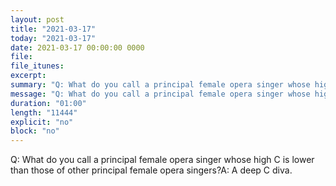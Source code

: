 ```yaml
---
layout: post
title: "2021-03-17"
today: "2021-03-17"
date: 2021-03-17 00:00:00 0000
file:
file_itunes:
excerpt:
summary: "Q: What do you call a principal female opera singer whose high C is lower than those of other principal female opera singers?A: A deep C diva."
message: "Q: What do you call a principal female opera singer whose high C is lower than those of other principal female opera singers?A: A deep C diva."
duration: "01:00"
length: "11444"
explicit: "no"
block: "no"
---
```

Q: What do you call a principal female opera singer whose high C is lower than those of other principal female opera singers?A: A deep C diva.

